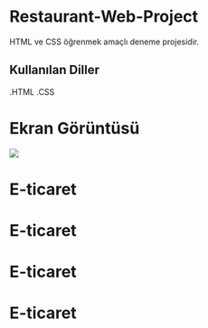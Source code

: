 <h1>Restaurant-Web-Project</h1>


HTML ve CSS öğrenmek amaçlı deneme projesidir.


<h2>Kullanılan Diller </h2>


.HTML
.CSS

<h1>Ekran Görüntüsü </h1>

![](İmages/Animation.gif)


# E-ticaret
# E-ticaret
# E-ticaret
# E-ticaret
